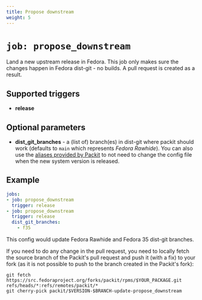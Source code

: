 ```yaml
---
title: Propose downstream
weight: 5
---
```


# `job: propose_downstream`

Land a new upstream release in Fedora. This job only makes sure the changes
happen in Fedora dist-git - no builds. A pull request is created as a result.

## Supported triggers

* **release**

## Optional parameters

* **dist_git_branches** - a (list of) branch(es) in dist-git where packit should work (defaults to `main` which represents _Fedora Rawhide_).
  You can also use the [aliases provided by Packit](/docs/configuration#aliases)
  to not need to change the config file when the new system version is released.

## Example

```yaml
jobs:
- job: propose_downstream
  trigger: release
- job: propose_downstream
  trigger: release
  dist_git_branches:
    - f35
```

This config would update Fedora Rawhide and Fedora 35 dist-git branches.

If you need to do any change in the pull request, you need to locally fetch the source branch 
of the Packit's pull request and push it (with a fix) to your fork (as it is not possible to push to the branch 
created in the Packit's fork):


    git fetch https://src.fedoraproject.org/forks/packit/rpms/$YOUR_PACKAGE.git refs/heads/*:refs/remotes/packit/*
    git cherry-pick packit/$VERSION-$BRANCH-update-propose_downstream